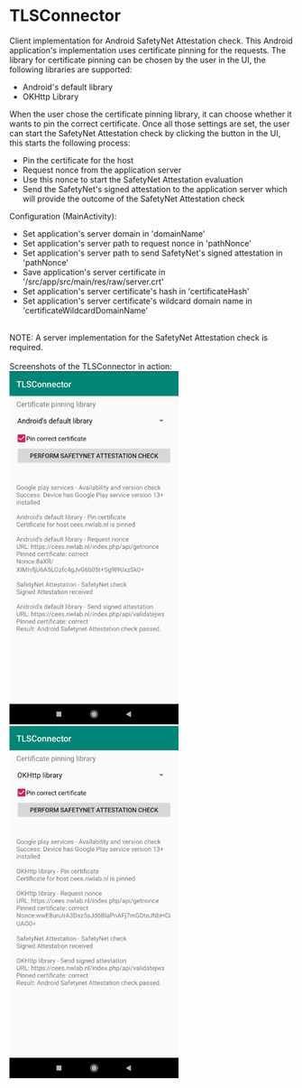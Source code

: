 # TLSConnector
Client implementation for Android SafetyNet Attestation check. This Android application's implementation uses certificate pinning for the requests. The library for certificate pinning can be chosen by the user in the UI, the following libraries are supported:
<ul>
<li>Android's default library</li>
<li>OKHttp Library</li>
</ul>

When the user chose the certificate pinning library, it can choose whether it wants to pin the correct certificate. Once all those settings are set, the user can start the SafetyNet Attestation check by clicking the button in the UI, this starts the following process:
<ul>
<li>Pin the certificate for the host</li>
<li>Request nonce from the application server</li>
<li>Use this nonce to start the SafetyNet Attestation evaluation</li>
<li>Send the SafetyNet's signed attestation to the application server which will provide the outcome of the SafetyNet Attestation check</li>
</ul>

Configuration (MainActivity):
<ul>
<li>Set application's server domain in 'domainName'</li>
<li>Set application's server path to request nonce in 'pathNonce'</li>
<li>Set application's server path to send SafetyNet's signed attestation in 'pathNonce'</li>
<li>Save application's server certificate in '/src/app/src/main/res/raw/server.crt'</li>
<li>Set application's server certificate's hash in 'certificateHash'</li>
<li>Set application's server certificate's wildcard domain name in 'certificateWildcardDomainName'</li>
</ul>
<br/>
NOTE: A server implementation for the SafetyNet Attestation check is required.
<br/><br/>
Screenshots of the TLSConnector in action:<br>

<img src="/images/screenshotAndroidsDefault.jpeg" width="300">
<img src="/images/screenshotOkHttp.jpeg" width="300">


